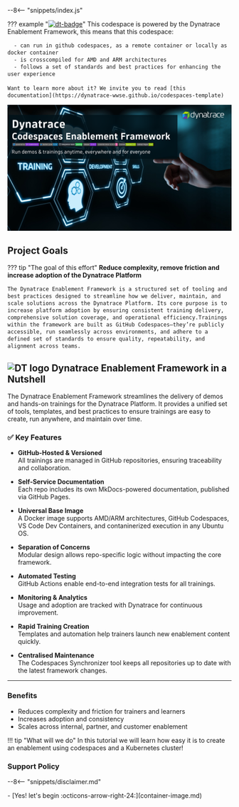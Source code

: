 --8<-- "snippets/index.js"

??? example "[![dt-badge](https://img.shields.io/badge/powered_by-DT_enablement-8A2BE2?logo=dynatrace)](https://dynatrace-wwse.github.io/codespaces-synchronizer)"
    This codespace is powered by the Dynatrace Enablement Framework, this means that this codespace:

      - can run in github codespaces, as a remote container or locally as docker container
      - is crosscompiled for AMD and ARM architectures
      - follows a set of standards and best practices for enhancing the user experience
    
    Want to learn more about it? We invite you to read [this documentation](https://dynatrace-wwse.github.io/codespaces-template)

<p align="center">
  <img src="img/framework_banner.png" alt="DT Enablement Framework">
</p>


## Project Goals

??? tip "The goal of this effort"
    **Reduce complexity, remove friction and increase adoption of the Dynatrace Platform**

    The Dynatrace Enablement Framework is a structured set of tooling and best practices designed to streamline how we deliver, maintain, and scale solutions across the Dynatrace Platform. Its core purpose is to increase platform adoption by ensuring consistent training delivery, comprehensive solution coverage, and operational efficiency.Trainings within the framework are built as GitHub Codespaces—they’re publicly accessible, run seamlessly across environments, and adhere to a defined set of standards to ensure quality, repeatability, and alignment across teams.


## <img src="https://cdn.bfldr.com/B686QPH3/at/w5hnjzb32k5wcrcxnwcx4ckg/Dynatrace_signet_RGB_HTML.svg?auto=webp&format=pngg" alt="DT logo" width="22"> Dynatrace Enablement Framework in a Nutshell

The Dynatrace Enablement Framework streamlines the delivery of demos and hands-on trainings for the Dynatrace Platform. It provides a unified set of tools, templates, and best practices to ensure trainings are easy to create, run anywhere, and maintain over time.

### ✅ Key Features

- **GitHub-Hosted & Versioned**  
  All trainings are managed in GitHub repositories, ensuring traceability and collaboration.

- **Self-Service Documentation**  
  Each repo includes its own MkDocs-powered documentation, published via GitHub Pages.

- **Universal Base Image**  
  A Docker image supports AMD/ARM architectures, GitHub Codespaces, VS Code Dev Containers, and contaninerized execution in any Ubuntu OS.

- **Separation of Concerns**  
  Modular design allows repo-specific logic without impacting the core framework.

- **Automated Testing**  
  GitHub Actions enable end-to-end integration tests for all trainings.

- **Monitoring & Analytics**  
  Usage and adoption are tracked with Dynatrace for continuous improvement.

- **Rapid Training Creation**  
  Templates and automation help trainers launch new enablement content quickly.

- **Centralised Maintenance**  
  The Codespaces Synchronizer tool keeps all repositories up to date with the latest framework changes.

---

### Benefits
- Reduces complexity and friction for trainers and learners  
- Increases adoption and consistency  
- Scales across internal, partner, and customer enablement


!!! tip "What will we do"
    In this tutorial we will learn how easy it is to create an enablement using codespaces and a Kubernetes cluster!

### Support Policy
--8<-- "snippets/disclaimer.md"


<div class="grid cards" markdown>
- [Yes! let's begin :octicons-arrow-right-24:](container-image.md)
</div>